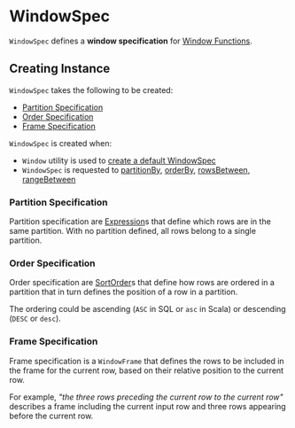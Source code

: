 # WindowSpec

`WindowSpec` defines a **window specification** for [Window Functions](index.md).

## Creating Instance

`WindowSpec` takes the following to be created:

* [Partition Specification](#partitionSpec)
* [Order Specification](#orderSpec)
* [Frame Specification](#frame)

`WindowSpec` is created when:

* `Window` utility is used to [create a default WindowSpec](Window.md#spec)
* `WindowSpec` is requested to [partitionBy](WindowSpec.md#partitionBy), [orderBy](WindowSpec.md#orderBy), [rowsBetween](WindowSpec.md#rowsBetween), [rangeBetween](WindowSpec.md#rangeBetween)

### <span id="partitionSpec"> Partition Specification

Partition specification are [Expression](../expressions/Expression.md)s that define which rows are in the same partition. With no partition defined, all rows belong to a single partition.

### <span id="orderSpec"> Order Specification

Order specification are [SortOrder](../expressions/SortOrder.md)s that define how rows are ordered in a partition that in turn defines the position of a row in a partition.

The ordering could be ascending (`ASC` in SQL or `asc` in Scala) or descending (`DESC` or `desc`).

### <span id="frame"> Frame Specification

Frame specification is a `WindowFrame` that defines the rows to be included in the frame for the current row, based on their relative position to the current row.

For example, _"the three rows preceding the current row to the current row"_ describes a frame including the current input row and three rows appearing before the current row.
